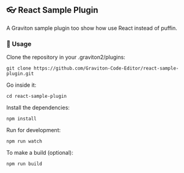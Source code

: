 ## 👓 React Sample Plugin

A Graviton sample plugin too show how use React instead of puffin.

### 📜 Usage

Clone the repository in your .graviton2/plugins:
```shell
git clone https://github.com/Graviton-Code-Editor/react-sample-plugin.git
```

Go inside it:
```shell
cd react-sample-plugin
```

Install the dependencies:
```shell
npm install
```

Run for development:
```shell
npm run watch
```

To make a build (optional):
```shell
npm run build
```